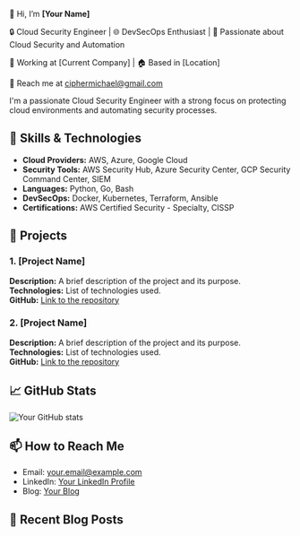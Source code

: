 👋 Hi, I’m **[Your Name]**

🔒 Cloud Security Engineer | 🌐 DevSecOps Enthusiast | 🚀 Passionate about Cloud Security and Automation

💼 Working at [Current Company] | 🏠 Based in [Location]

📧 Reach me at ciphermichael@gmail.com

I'm a passionate Cloud Security Engineer with a strong focus on protecting cloud environments and automating security processes. 

## 🔧 Skills & Technologies

- **Cloud Providers:** AWS, Azure, Google Cloud
- **Security Tools:** AWS Security Hub, Azure Security Center, GCP Security Command Center, SIEM
- **Languages:** Python, Go, Bash
- **DevSecOps:** Docker, Kubernetes, Terraform, Ansible
- **Certifications:** AWS Certified Security - Specialty, CISSP

## 🌟 Projects

### 1. [Project Name]
**Description:** A brief description of the project and its purpose.  
**Technologies:** List of technologies used.  
**GitHub:** [Link to the repository](https://github.com/yourusername/project-name)

### 2. [Project Name]
**Description:** A brief description of the project and its purpose.  
**Technologies:** List of technologies used.  
**GitHub:** [Link to the repository](https://github.com/yourusername/project-name)

## 📈 GitHub Stats

![Your GitHub stats](https://github-readme-stats.vercel.app/api?username=yourusername&show_icons=true&theme=radical)

## 📫 How to Reach Me

- Email: [your.email@example.com](mailto:your.email@example.com)
- LinkedIn: [Your LinkedIn Profile](https://linkedin.com/in/yourprofile)
- Blog: [Your Blog](https://yourblog.com)

## 📝 Recent Blog Posts

<!-- BLOG-POST-LIST:START -->
<!-- BLOG-POST-LIST:END -->

